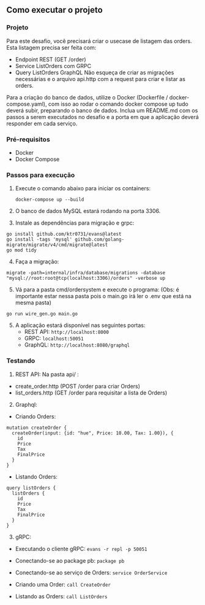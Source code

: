 ## Como executar o projeto

### Projeto
Para este desafio, você precisará criar o usecase de listagem das orders.
Esta listagem precisa ser feita com:
- Endpoint REST (GET /order)
- Service ListOrders com GRPC
- Query ListOrders GraphQL
Não esqueça de criar as migrações necessárias e o arquivo api.http com a request para criar e listar as orders.

Para a criação do banco de dados, utilize o Docker (Dockerfile / docker-compose.yaml), com isso ao rodar o comando docker compose up tudo deverá subir, preparando o banco de dados.
Inclua um README.md com os passos a serem executados no desafio e a porta em que a aplicação deverá responder em cada serviço.

### Pré-requisitos

- Docker
- Docker Compose

### Passos para execução

1. Execute o comando abaixo para iniciar os containers:
   ```
   docker-compose up --build
   ```

2. O banco de dados MySQL estará rodando na porta 3306.

3. Instale as dependências para migração e grpc:
```
go install github.com/ktr0731/evans@latest
go install -tags 'mysql' github.com/golang-migrate/migrate/v4/cmd/migrate@latest
go mod tidy
```

4. Faça a migração:
```
migrate -path=internal/infra/database/migrations -database "mysql://root:root@tcp(localhost:3306)/orders" -verbose up
```

5. Vá para a pasta cmd/ordersystem e execute o programa:
(Obs: é importante estar nessa pasta pois o main.go irá ler o .env que está na mesma pasta)

```
go run wire_gen.go main.go
```

5. A aplicação estará disponível nas seguintes portas:
   - REST API: `http://localhost:8000`
   - GRPC: `localhost:50051`
   - GraphQL: `http://localhost:8080/graphql`

### Testando 

1. REST API: 
Na pasta api/ :
- create_order.http (POST /order para criar Orders)
- list_orders.http (GET /order para requisitar a lista de Orders)


2. Graphql:

- Criando Orders:
```
mutation createOrder {
  createOrder(input: {id: "hue", Price: 10.00, Tax: 1.00}), {
    id
    Price
    Tax
    FinalPrice
  }
}
```
- Listando Orders:
```
query listOrders {
  listOrders {
    id
    Price
    Tax
    FinalPrice
  }
}
```

3. gRPC:
- Executando o cliente gRPC:
`evans -r repl -p 50051`

- Conectando-se ao package pb:
`package pb`

- Conectando-se ao serviço de Orders:
`service OrderService`

- Criando uma Order:
`call CreateOrder`

- Listando as Orders:
`call ListOrders`

